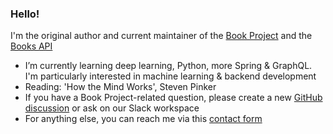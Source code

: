 ### Hello!

I'm the original author and current maintainer of the [Book Project](https://github.com/Project-Books/book-project) and the [Books API](https://github.com/Project-Books/books-api)

- I’m currently learning deep learning, Python, more Spring & GraphQL. I'm particularly interested in machine learning & backend development
- Reading: 'How the Mind Works', Steven Pinker
- If you have a Book Project-related question, please create a new [GitHub discussion](https://github.com/Project-Books/book-project/discussions) or ask on our Slack workspace
- For anything else, you can reach me via this [contact form](https://karan648584.typeform.com/to/nJWxDDeL)
